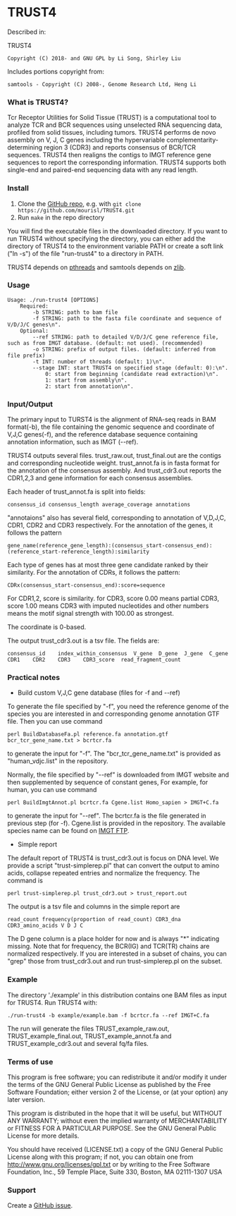 TRUST4
=======

Described in: 

TRUST4

	Copyright (C) 2018- and GNU GPL by Li Song, Shirley Liu

Includes portions copyright from: 

	samtools - Copyright (C) 2008-, Genome Research Ltd, Heng Li
	

### What is TRUST4?

Tcr Receptor Utilities for Solid Tissue (TRUST) is a computational tool to analyze TCR and BCR sequences using unselected RNA sequencing data, profiled from solid tissues, including tumors. TRUST4 performs de novo assembly on V, J, C genes including the hypervariable complementarity-determining region 3 (CDR3) and reports consensus of BCR/TCR sequences. TRUST4 then realigns the contigs to IMGT reference gene sequences to report the corresponding information. TRUST4 supports both single-end and paired-end sequencing data with any read length. 

### Install

1. Clone the [GitHub repo](https://github.com/mourisl/TRUST4), e.g. with `git clone https://github.com/mourisl/TRUST4.git`
2. Run `make` in the repo directory

You will find the executable files in the downloaded directory. If you want to run TRUST4 without specifying the directory, you can either add the directory of TRUST4 to the environment variable PATH or create a soft link ("ln -s") of the file "run-trust4" to a directory in PATH.

TRUST4 depends on [pthreads](http://en.wikipedia.org/wiki/POSIX_Threads) and samtools depends on [zlib](http://en.wikipedia.org/wiki/Zlib).


### Usage

	Usage: ./run-trust4 [OPTIONS]
		Required:
			-b STRING: path to bam file
			-f STRING: path to the fasta file coordinate and sequence of V/D/J/C genes\n".
		Optional:
			--ref STRING: path to detailed V/D/J/C gene reference file, such as from IMGT database. (default: not used). (recommended) 
			-o STRING: prefix of output files. (default: inferred from file prefix)
			-t INT: number of threads (default: 1)\n".
			--stage INT: start TRUST4 on specified stage (default: 0):\n".
				0: start from beginning (candidate read extraction)\n".
				1: start from assembly\n".
				2: start from annotation\n". 

### Input/Output

The primary input to TURST4 is the alignment of RNA-seq reads in BAM format(-b), the file containing the genomic sequence and coordinate of V,J,C genes(-f), and the reference database sequence containing annotation information, such as IMGT (--ref).

TRUST4 outputs several files. trust_raw.out, trust_final.out are the contigs and corresponding nucleotide weight. trust_annot.fa is in fasta format for the annotation of the consensus assembly. And trust_cdr3.out reports the CDR1,2,3 and gene information for each consensus assemblies.

Each header of trust_annot.fa is split into fields:

	consensus_id consensus_length average_coverage annotations

"annotaions" also has several field, corresponding to annotation of V,D,J,C, CDR1, CDR2 and CDR3 respectively. For the annotation of the genes, it follows the pattern 

	gene_name(reference_gene_length):(consensus_start-consensus_end):(reference_start-reference_length):similarity
	
Each type of genes has at most three gene candidate ranked by their similarity. For the annotation of CDRs, it follows the pattern:

	CDRx(consensus_start-consensus_end):score=sequence
	
For CDR1,2, score is similarity. for CDR3, score 0.00 means partial CDR3, score 1.00 means CDR3 with imputed nucleotides and other numbers means the motif signal strength with 100.00 as strongest.

The coordinate is 0-based.

The output trust_cdr3.out is a tsv file. The fields are:

	consensus_id	index_within_consensus	V_gene	D_gene	J_gene	C_gene	CDR1	CDR2	CDR3	CDR3_score	read_fragment_count


### Practical notes

* Build custom V,J,C gene database (files for -f and --ref)

To generate the file specified by "-f", you need the reference genome of the species you are interested in and corresponding genome annotation GTF file. Then you can use command 
	
	perl BuildDatabaseFa.pl reference.fa annotation.gtf bcr_tcr_gene_name.txt > bcrtcr.fa

to generate the input for "-f". The "bcr_tcr_gene_name.txt" is provided as "human_vdjc.list" in the repository.

Normally, the file specified by "--ref" is downloaded from IMGT website and then supplemented by sequence of constant genes, For example, for human, you can use command

	perl BuildImgtAnnot.pl bcrtcr.fa Cgene.list Homo_sapien > IMGT+C.fa

to generate the input for "--ref". The bcrtcr.fa is the file generated in previous step (for -f). Cgene.list is provided in the repository. The available species name can be found on [IMGT FTP](http://www.imgt.org//download/V-QUEST/IMGT_V-QUEST_reference_directory/).

* Simple report

The default report of TRUST4 is trust_cdr3.out is focus on DNA level. We provide a script "trust-simplerep.pl" that can convert the output to amino acids, collapse repeated entries and normalize the frequency. The command is

	perl trust-simplerep.pl trust_cdr3.out > trust_report.out

The output is a tsv file and columns in the simple report are 

	read_count frequency(proportion of read_count) CDR3_dna CDR3_amino_acids V D J C 
	
The D gene column is a place holder for now and is always "\*" indicating missing. Note that for frequency, the BCR(IG) and TCR(TR) chains are normalized respectively. If you are interested in a subset of chains, you can "grep" those from trust_cdr3.out and run trust-simplerep.pl on the subset.
 
### Example

The directory './example' in this distribution contains one BAM files as input for TRUST4. Run TRUST4 with:

	./run-trust4 -b example/example.bam -f bcrtcr.fa --ref IMGT+C.fa

The run will generate the files TRUST_example_raw.out, TRUST_example_final.out, TRUST_example_annot.fa and TRUST_example_cdr3.out and several fq/fa files.

### Terms of use

This program is free software; you can redistribute it and/or modify it
under the terms of the GNU General Public License as published by the
Free Software Foundation; either version 2 of the License, or (at your
option) any later version.

This program is distributed in the hope that it will be useful,
but WITHOUT ANY WARRANTY; without even the implied warranty of
MERCHANTABILITY or FITNESS FOR A PARTICULAR PURPOSE.  See the
GNU General Public License for more details.

You should have received (LICENSE.txt) a copy of the GNU General
Public License along with this program; if not, you can obtain one from
http://www.gnu.org/licenses/gpl.txt or by writing to the Free Software
Foundation, Inc., 59 Temple Place, Suite 330, Boston, MA  02111-1307  USA
 
### Support

Create a [GitHub issue](https://github.com/mourisl/TRUST4/issues).
